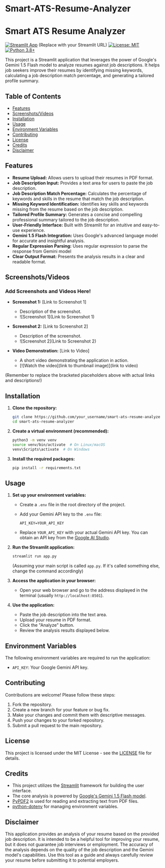 # Smart-ATS-Resume-Analyzer

# Smart ATS Resume Analyzer

[![Streamlit App](https://img.shields.io/badge/Streamlit-App-orange)](https://share.streamlit.io/your_streamlit_app_url)  (Replace with your Streamlit URL)
[![License: MIT](https://img.shields.io/badge/License-MIT-yellow.svg)](https://opensource.org/licenses/MIT)
[![Python 3.8+](https://img.shields.io/badge/python-3.8+-blue.svg)](https://www.python.org/downloads/)

This project is a Streamlit application that leverages the power of Google's Gemini 1.5 Flash model to analyze resumes against job descriptions. It helps job seekers improve their resumes by identifying missing keywords, calculating a job description match percentage, and generating a tailored profile summary.

## Table of Contents

- [Features](#features)
- [Screenshots/Videos](#screenshotsvideos)
- [Installation](#installation)
- [Usage](#usage)
- [Environment Variables](#environment-variables)
- [Contributing](#contributing)
- [License](#license)
- [Credits](#credits)
- [Disclaimer](#disclaimer)

## Features

*   **Resume Upload:** Allows users to upload their resumes in PDF format.
*   **Job Description Input:** Provides a text area for users to paste the job description.
*   **Job Description Match Percentage:** Calculates the percentage of keywords and skills in the resume that match the job description.
*   **Missing Keyword Identification:** Identifies key skills and keywords missing from the resume based on the job description.
*   **Tailored Profile Summary:** Generates a concise and compelling professional summary tailored to the job description.
*   **User-Friendly Interface:**  Built with Streamlit for an intuitive and easy-to-use experience.
*   **Gemini 1.5 Flash Integration:**  Uses Google's advanced language model for accurate and insightful analysis.
*   **Regular Expression Parsing:** Uses regular expression to parse the response from Gemini model
*   **Clear Output Format:** Presents the analysis results in a clear and readable format.

## Screenshots/Videos

### Add Screenshots and Videos Here!

*   **Screenshot 1:** [Link to Screenshot 1]
    *   Description of the screenshot.
    *   ![Screenshot 1](Link to Screenshot 1)

*   **Screenshot 2:** [Link to Screenshot 2]
    *   Description of the screenshot.
    *   ![Screenshot 2](Link to Screenshot 2)

*   **Video Demonstration:** [Link to Video]
    *   A short video demonstrating the application in action.
    *   [![Watch the video](link to thumbnail image)](link to video)

(Remember to replace the bracketed placeholders above with actual links and descriptions!)

## Installation

1.  **Clone the repository:**

    ```bash
    git clone https://github.com/your_username/smart-ats-resume-analyzer.git
    cd smart-ats-resume-analyzer
    ```

2.  **Create a virtual environment (recommended):**

    ```bash
    python3 -m venv venv
    source venv/bin/activate  # On Linux/macOS
    venv\Scripts\activate  # On Windows
    ```

3.  **Install the required packages:**

    ```bash
    pip install -r requirements.txt
    ```

## Usage

1.  **Set up your environment variables:**

    *   Create a `.env` file in the root directory of the project.
    *   Add your Gemini API key to the `.env` file:

        ```
        API_KEY=YOUR_API_KEY
        ```

    *   Replace `YOUR_API_KEY` with your actual Gemini API key.  You can obtain an API key from the [Google AI Studio](https://makersuite.google.com/).

2.  **Run the Streamlit application:**

    ```bash
    streamlit run app.py
    ```

    (Assuming your main script is called `app.py`. If it's called something else, change the command accordingly)

3.  **Access the application in your browser:**

    *   Open your web browser and go to the address displayed in the terminal (usually `http://localhost:8501`).

4.  **Use the application:**

    *   Paste the job description into the text area.
    *   Upload your resume in PDF format.
    *   Click the "Analyze" button.
    *   Review the analysis results displayed below.

## Environment Variables

The following environment variables are required to run the application:

*   `API_KEY`: Your Google Gemini API key.

## Contributing

Contributions are welcome! Please follow these steps:

1.  Fork the repository.
2.  Create a new branch for your feature or bug fix.
3.  Make your changes and commit them with descriptive messages.
4.  Push your changes to your forked repository.
5.  Submit a pull request to the main repository.

## License

This project is licensed under the MIT License - see the [LICENSE](LICENSE) file for details.

## Credits

*   This project utilizes the [Streamlit](https://streamlit.io/) framework for building the user interface.
*   The core analysis is powered by [Google's Gemini 1.5 Flash model](https://ai.google.dev/).
*   [PyPDF2](https://pypdf2.readthedocs.io/en/3.0.0/) is used for reading and extracting text from PDF files.
*   [python-dotenv](https://pypi.org/project/python-dotenv/) for managing environment variables.

## Disclaimer

This application provides an analysis of your resume based on the provided job description.  It is intended to be a helpful tool for improving your resume, but it does not guarantee job interviews or employment.  The accuracy of the analysis depends on the quality of the job description and the Gemini model's capabilities.  Use this tool as a guide and always carefully review your resume before submitting it to potential employers.
